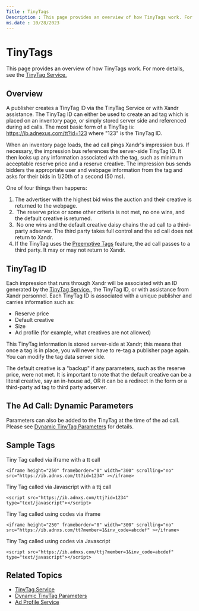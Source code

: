 ```yaml
---
Title : TinyTags
Description : This page provides an overview of how TinyTags work. For more details,
ms.date : 10/28/2023
---
```



# TinyTags



This page provides an overview of how TinyTags work. For more details,
see the <a
href="tinytag-service.md"
class="xref" target="_blank">TinyTag Service.</a>



## Overview

A publisher creates a TinyTag ID via the TinyTag Service or with
Xandr assistance. The TinyTag ID can either be
used to create an ad tag which is placed on an inventory page, or simply
stored server side and referenced during ad calls. The most basic form
of a TinyTag is: <a href="https://ib.adnexus.com/tt?id=123" class="xref"
target="_blank">https://ib.adnexus.com/tt?id=123</a> where "123" is the
TinyTag ID.

When an inventory page loads, the ad call pings
Xandr's impression bus. If necessary, the
impression bus references the server-side TinyTag ID. It then looks up
any information associated with the tag, such as minimum acceptable
reserve price and a reserve creative. The impression bus sends bidders
the appropriate user and webpage information from the tag and asks for
their bids in 1/20th of a second (50 ms).

One of four things then happens:

1.  The advertiser with the highest bid wins the auction and their
    creative is returned to the webpage.  
2.   The reserve price or some other criteria is not met, no one wins,
    and the default creative is returned.  
3.   No one wins and the default creative daisy chains the ad call to a
    third-party adserver. The third party takes full control and the ad
    call does not return to Xandr.  
4.  If the TinyTag uses the <a
    href="preemptive-tags.md"
    class="xref" target="_blank">Preemptive Tags</a> feature, the ad
    call passes to a third party. It may or may not return to
    Xandr.





## TinyTag ID

Each impression that runs through Xandr will be
associated with an ID generated by the <a
href="tinytag-service.md"
class="xref" target="_blank">TinyTag Service.</a>, the TinyTag ID, or
with assistance from Xandr personnel. Each
TinyTag ID is associated with a unique publisher and carries information
such as:

- Reserve price
- Default creative
- Size
- Ad profile (for example, what creatives are not allowed)

This TinyTag information is stored server-side at
Xandr; this means that once a tag is in place,
you will never have to re-tag a publisher page again. You can modify the
tag data server side.

The default creative is a "backup" if any parameters, such as the
reserve price, were not met. It is important to note that the default
creative can be a literal creative, say an in-house ad, OR it can be a
redirect in the form or a third-party ad tag to third party adserver.





## The Ad Call: Dynamic Parameters

Parameters can also be added to the TinyTag at the time of the ad call.
Please see <a
href="dynamic-tinytag-parameters.md"
class="xref" target="_blank">Dynamic TinyTag Parameters</a> for details.





## Sample Tags

Tiny Tag called via iframe with a tt call

``` pre
<iframe height="250" frameborder="0" width="300" scrolling="no" src="https://ib.adnxs.com/tt?id=1234" ></iframe>
```

  
Tiny Tag called via Javascript with a ttj call

``` pre
<script src="https://ib.adnxs.com/ttj?id=1234"   type="text/javascript"></script>
```

  
Tiny Tag called using codes via iframe

``` pre
<iframe height="250" frameborder="0" width="300" scrolling="no" src="https://ib.adnxs.com/tt?member=1&inv_code=abcdef" ></iframe>
```

  
Tiny Tag called using codes via Javascript

``` pre
<script src="https://ib.adnxs.com/ttj?member=1&inv_code=abcdef"  type="text/javascript"></script>
```




##  Related Topics



- <a
  href="tinytag-service.md"
  class="xref" target="_blank">TinyTag Service</a>
- <a
  href="dynamic-tinytag-parameters.md"
  class="xref" target="_blank">Dynamic TinyTag Parameters</a>
- <a
  href="ad-profile-service.md"
  class="xref" target="_blank">Ad Profile Service</a>








